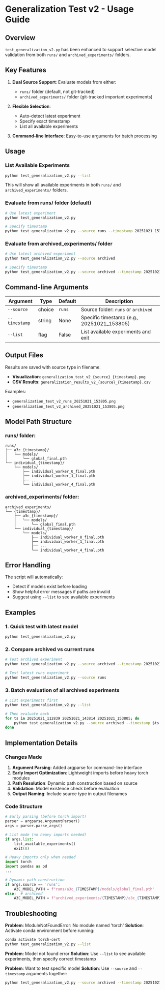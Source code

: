# Generalization Test v2 - Usage Guide

## Overview

`test_generalization_v2.py` has been enhanced to support selective model validation from both `runs/` and `archived_experiments/` folders.

## Key Features

1. **Dual Source Support**: Evaluate models from either:
   - `runs/` folder (default, not git-tracked)
   - `archived_experiments/` folder (git-tracked important experiments)

2. **Flexible Selection**:
   - Auto-detect latest experiment
   - Specify exact timestamp
   - List all available experiments

3. **Command-line Interface**: Easy-to-use arguments for batch processing

## Usage

### List Available Experiments

```bash
python test_generalization_v2.py --list
```

This will show all available experiments in both `runs/` and `archived_experiments/` folders.

### Evaluate from runs/ folder (default)

```bash
# Use latest experiment
python test_generalization_v2.py

# Specify timestamp
python test_generalization_v2.py --source runs --timestamp 20251021_153805
```

### Evaluate from archived_experiments/ folder

```bash
# Use latest archived experiment
python test_generalization_v2.py --source archived

# Specify timestamp
python test_generalization_v2.py --source archived --timestamp 20251021_153805
```

## Command-line Arguments

| Argument | Type | Default | Description |
|----------|------|---------|-------------|
| `--source` | choice | `runs` | Source folder: `runs` or `archived` |
| `--timestamp` | string | None | Specific timestamp (e.g., 20251021_153805) |
| `--list` | flag | False | List available experiments and exit |

## Output Files

Results are saved with source type in filename:

- **Visualization**: `generalization_test_v2_{source}_{timestamp}.png`
- **CSV Results**: `generalization_results_v2_{source}_{timestamp}.csv`

Examples:
- `generalization_test_v2_runs_20251021_153805.png`
- `generalization_test_v2_archived_20251021_153805.png`

## Model Path Structure

### runs/ folder:
```
runs/
├── a3c_{timestamp}/
│   └── models/
│       └── global_final.pth
└── individual_{timestamp}/
    └── models/
        ├── individual_worker_0_final.pth
        ├── individual_worker_1_final.pth
        ├── ...
        └── individual_worker_4_final.pth
```

### archived_experiments/ folder:
```
archived_experiments/
└── {timestamp}/
    ├── a3c_{timestamp}/
    │   └── models/
    │       └── global_final.pth
    └── individual_{timestamp}/
        └── models/
            ├── individual_worker_0_final.pth
            ├── individual_worker_1_final.pth
            ├── ...
            └── individual_worker_4_final.pth
```

## Error Handling

The script will automatically:
- Detect if models exist before loading
- Show helpful error messages if paths are invalid
- Suggest using `--list` to see available experiments

## Examples

### 1. Quick test with latest model
```bash
python test_generalization_v2.py
```

### 2. Compare archived vs current runs
```bash
# Test archived experiment
python test_generalization_v2.py --source archived --timestamp 20251021_143814

# Test latest runs experiment
python test_generalization_v2.py --source runs
```

### 3. Batch evaluation of all archived experiments
```bash
# List experiments first
python test_generalization_v2.py --list

# Then evaluate each
for ts in 20251021_112839 20251021_143814 20251021_153805; do
    python test_generalization_v2.py --source archived --timestamp $ts
done
```

## Implementation Details

### Changes Made

1. **Argument Parsing**: Added argparse for command-line interface
2. **Early Import Optimization**: Lightweight imports before heavy torch modules
3. **Path Resolution**: Dynamic path construction based on source
4. **Validation**: Model existence check before evaluation
5. **Output Naming**: Include source type in output filenames

### Code Structure

```python
# Early parsing (before torch import)
parser = argparse.ArgumentParser()
args = parser.parse_args()

# List mode (no heavy imports needed)
if args.list:
    list_available_experiments()
    exit(0)

# Heavy imports only when needed
import torch
import pandas as pd
...

# Dynamic path construction
if args.source == 'runs':
    A3C_MODEL_PATH = f"runs/a3c_{TIMESTAMP}/models/global_final.pth"
else:  # archived
    A3C_MODEL_PATH = f"archived_experiments/{TIMESTAMP}/a3c_{TIMESTAMP}/models/global_final.pth"
```

## Troubleshooting

**Problem**: ModuleNotFoundError: No module named 'torch'
**Solution**: Activate conda environment before running:
```bash
conda activate torch-cert
python test_generalization_v2.py --list
```

**Problem**: Model not found error
**Solution**: Use `--list` to see available experiments, then specify correct timestamp

**Problem**: Want to test specific model
**Solution**: Use `--source` and `--timestamp` arguments together:
```bash
python test_generalization_v2.py --source archived --timestamp 20251021_153805
```
